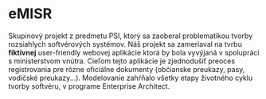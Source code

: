 # eMISR
Skupinový projekt z predmetu PSI, ktorý sa zaoberal problematikou tvorby rozsiahlych softvérových systémov. Náš projekt sa zameriaval na tvrbu **fiktívnej** user-friendly webovej aplikácie ktorá by bola vyvýjaná v spolupráci s ministerstvom vnútra. Cieľom tejto aplikácie je zjednodušiť preoces registrovania pre rôzne oficiálne dokumenty (občianske preukazy, pasy, vodičské preukazy...). Modelovanie zahŕňalo všetky etapy životného cyklu tvorby softvéru, v programe Enterprise Architect.

